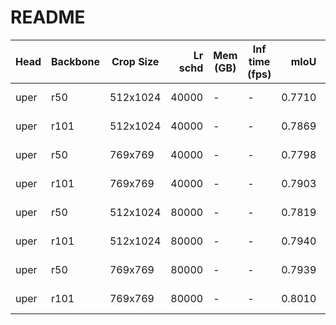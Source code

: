 # README
| Head | Backbone | Crop Size | Lr schd | Mem (GB) | Inf time (fps) |  mIoU  | mIoU(multi scale) |                                                                                                                                                                                          download                                                                                                                                                                                          |
|------|----------|-----------|--------:|----------|----------------|-------:|-------------------|--------------------------------------------------------------------------------------------------------------------------------------------------------------------------------------------------------------------------------------------------------------------------------------------------------------------------------------------------------------------------------------------|
| uper | r50      | 512x1024  |   40000 | -        | -              | 0.7710 | -                 | [model](https://open-mmlab.s3.ap-northeast-2.amazonaws.com/mmsegmentation/models/upernet/uper_r50_512x1024_40ki_cityscapes/uper_r50_512x1024_40ki_cityscapes_20200605_094827-68263ae0.pth) &#124; [log](https://open-mmlab.s3.ap-northeast-2.amazonaws.com/mmsegmentation/models/upernet/uper_r50_512x1024_40ki_cityscapes/uper_r50_512x1024_40ki_cityscapes-20200605_094827.log.json)     |
| uper | r101     | 512x1024  |   40000 | -        | -              | 0.7869 | -                 | [model](https://open-mmlab.s3.ap-northeast-2.amazonaws.com/mmsegmentation/models/upernet/uper_r101_512x1024_40ki_cityscapes/uper_r101_512x1024_40ki_cityscapes_20200605_094933-3650c77e.pth) &#124; [log](https://open-mmlab.s3.ap-northeast-2.amazonaws.com/mmsegmentation/models/upernet/uper_r101_512x1024_40ki_cityscapes/uper_r101_512x1024_40ki_cityscapes-20200605_094933.log.json) |
| uper | r50      | 769x769   |   40000 | -        | -              | 0.7798 | -                 | [model](https://open-mmlab.s3.ap-northeast-2.amazonaws.com/mmsegmentation/models/upernet/uper_r50_769x769_40ki_cityscapes/uper_r50_769x769_40ki_cityscapes_20200530_033048-7e2ed2c2.pth) &#124; [log](https://open-mmlab.s3.ap-northeast-2.amazonaws.com/mmsegmentation/models/upernet/uper_r50_769x769_40ki_cityscapes/uper_r50_769x769_40ki_cityscapes-20200530_033048.log.json)         |
| uper | r101     | 769x769   |   40000 | -        | -              | 0.7903 | -                 | [model](https://open-mmlab.s3.ap-northeast-2.amazonaws.com/mmsegmentation/models/upernet/uper_r101_769x769_40ki_cityscapes/uper_r101_769x769_40ki_cityscapes_20200530_040819-7a88b435.pth) &#124; [log](https://open-mmlab.s3.ap-northeast-2.amazonaws.com/mmsegmentation/models/upernet/uper_r101_769x769_40ki_cityscapes/uper_r101_769x769_40ki_cityscapes-20200530_040819.log.json)     |
| uper | r50      | 512x1024  |   80000 | -        | -              | 0.7819 | -                 | [model](https://open-mmlab.s3.ap-northeast-2.amazonaws.com/mmsegmentation/models/upernet/uper_r50_512x1024_80ki_cityscapes/uper_r50_512x1024_80ki_cityscapes_20200607_052207-0df27c14.pth) &#124; [log](https://open-mmlab.s3.ap-northeast-2.amazonaws.com/mmsegmentation/models/upernet/uper_r50_512x1024_80ki_cityscapes/uper_r50_512x1024_80ki_cityscapes-20200607_052207.log.json)     |
| uper | r101     | 512x1024  |   80000 | -        | -              | 0.7940 | -                 | [model](https://open-mmlab.s3.ap-northeast-2.amazonaws.com/mmsegmentation/models/upernet/uper_r101_512x1024_80ki_cityscapes/uper_r101_512x1024_80ki_cityscapes_20200607_002403-6eb9c75d.pth) &#124; [log](https://open-mmlab.s3.ap-northeast-2.amazonaws.com/mmsegmentation/models/upernet/uper_r101_512x1024_80ki_cityscapes/uper_r101_512x1024_80ki_cityscapes-20200607_002403.log.json) |
| uper | r50      | 769x769   |   80000 | -        | -              | 0.7939 | -                 | [model](https://open-mmlab.s3.ap-northeast-2.amazonaws.com/mmsegmentation/models/upernet/uper_r50_769x769_80ki_cityscapes/uper_r50_769x769_80ki_cityscapes_20200607_005107-223bb2dc.pth) &#124; [log](https://open-mmlab.s3.ap-northeast-2.amazonaws.com/mmsegmentation/models/upernet/uper_r50_769x769_80ki_cityscapes/uper_r50_769x769_80ki_cityscapes-20200607_005107.log.json)         |
| uper | r101     | 769x769   |   80000 | -        | -              | 0.8010 | -                 | [model](https://open-mmlab.s3.ap-northeast-2.amazonaws.com/mmsegmentation/models/upernet/uper_r101_769x769_80ki_cityscapes/uper_r101_769x769_80ki_cityscapes_20200607_001014-9cfab5f8.pth) &#124; [log](https://open-mmlab.s3.ap-northeast-2.amazonaws.com/mmsegmentation/models/upernet/uper_r101_769x769_80ki_cityscapes/uper_r101_769x769_80ki_cityscapes-20200607_001014.log.json)     |
